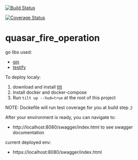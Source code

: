 [![Build Status](https://travis-ci.com/miguelramirez93/quasar_fire_operation.svg?branch=master)](https://travis-ci.com/miguelramirez93/quasar_fire_operation)

[![Coverage Status](https://coveralls.io/repos/github/miguelramirez93/quasar_fire_operation/badge.svg?branch=master)](https://coveralls.io/github/miguelramirez93/quasar_fire_operation?branch=master)

# quasar_fire_operation

go libs used:
- [gin](https://github.com/gin-gonic/gin)
- [testify](https://github.com/stretchr/testify)

To deploy localy:
1. download and install [tilt](https://docs.tilt.dev/install.html)
2. Install docker and docker-compose
3. Run ```tilt up --hud=true``` at the root of this project

NOTE: Dockefile will run test coverage for you at build step ;)

After your environment is ready, you can navigate to:
- http://localhost:8080/swagger/index.html to see swagger documentation


current deployed env:
- https://localhost:8080/swagger/index.html